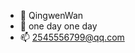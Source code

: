 - 👋 QingwenWan
- 💞️ one day one day
- 📫 2545556799@qq.com

<!---
QingwenWan/QingwenWan is a ✨ special ✨ repository because its `README.md` (this file) appears on your GitHub profile.
You can click the Preview link to take a look at your changes.
--->
